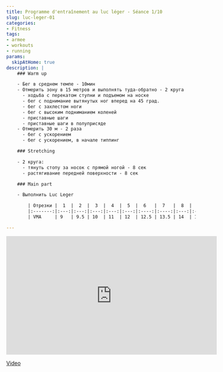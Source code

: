 ```yaml
---
title: Programme d'entraînement au luc léger - Séance 1/10
slug: luc-leger-01
categories:
- Fitness
tags:
- armee
- workouts
- running
params:
  skipAtHome: true
description: |
    ### Warm up

    - Бег в среднем темпе - 10мин
    - Отмерить зону в 15 метров и выполнять туда-обратно - 2 круга
      - ходьба с перекатом ступни и подъемом на носке
      - бег с поднимание вытянутых ног вперед на 45 град.
      - бег с захлестом ноги
      - бег с высоким подниманием коленей
      - приставные шаги
      - приставные шаги в полуприсяде
    - Отмерить 30 м - 2 раза
      - бег с ускорением
      - бег с ускорением, в начале типпинг

    ### Stretching

    - 2 круга:
      - тянуть стопу за носок с прямой ногой - 8 сек
      - растягивание передней поверхности - 8 сек

    ### Main part

    - Выполнить Luc Leger 

        | Отрезки |  1  |  2  |  3  |  4  |  5  |  6   |  7   |  8  |  9  | 10   | 11 | 12 |
        |:-------:|:---:|:---:|:---:|:---:|:---:|:----:|:----:|:---:|:---:|:----:|:--:|:--:|
        | VMA     | 9   | 9.5 | 10  | 11  | 12  | 12.5 | 13.5 | 14  | 15  | 15.5 | 17 | 18 |

---
```


<iframe width="560" height="315" src="https://www.youtube.com/embed/IeFsRgx9pq0?si=6cAZFeLeU0bwMQTE" title="YouTube video player" frameborder="0" allow="accelerometer; autoplay; clipboard-write; encrypted-media; gyroscope; picture-in-picture; web-share" allowfullscreen></iframe>

[Video](https://youtu.be/IeFsRgx9pq0?si=6cAZFeLeU0bwMQTE)
